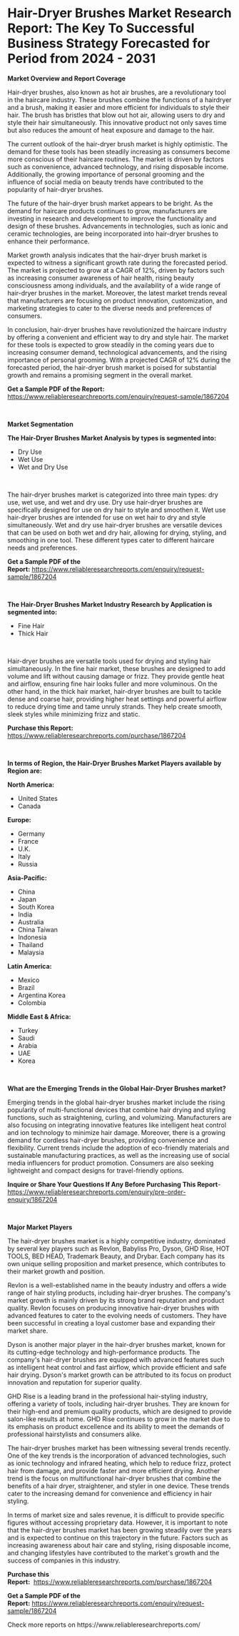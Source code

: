 <p><h1>Hair-Dryer Brushes Market Research Report: The Key To Successful Business Strategy Forecasted for Period from 2024 - 2031</h1></p><p><strong>Market Overview and Report Coverage</strong></p>
<p><p>Hair-dryer brushes, also known as hot air brushes, are a revolutionary tool in the haircare industry. These brushes combine the functions of a hairdryer and a brush, making it easier and more efficient for individuals to style their hair. The brush has bristles that blow out hot air, allowing users to dry and style their hair simultaneously. This innovative product not only saves time but also reduces the amount of heat exposure and damage to the hair.</p><p>The current outlook of the hair-dryer brush market is highly optimistic. The demand for these tools has been steadily increasing as consumers become more conscious of their haircare routines. The market is driven by factors such as convenience, advanced technology, and rising disposable income. Additionally, the growing importance of personal grooming and the influence of social media on beauty trends have contributed to the popularity of hair-dryer brushes.</p><p>The future of the hair-dryer brush market appears to be bright. As the demand for haircare products continues to grow, manufacturers are investing in research and development to improve the functionality and design of these brushes. Advancements in technologies, such as ionic and ceramic technologies, are being incorporated into hair-dryer brushes to enhance their performance.</p><p>Market growth analysis indicates that the hair-dryer brush market is expected to witness a significant growth rate during the forecasted period. The market is projected to grow at a CAGR of 12%, driven by factors such as increasing consumer awareness of hair health, rising beauty consciousness among individuals, and the availability of a wide range of hair-dryer brushes in the market. Moreover, the latest market trends reveal that manufacturers are focusing on product innovation, customization, and marketing strategies to cater to the diverse needs and preferences of consumers.</p><p>In conclusion, hair-dryer brushes have revolutionized the haircare industry by offering a convenient and efficient way to dry and style hair. The market for these tools is expected to grow steadily in the coming years due to increasing consumer demand, technological advancements, and the rising importance of personal grooming. With a projected CAGR of 12% during the forecasted period, the hair-dryer brush market is poised for substantial growth and remains a promising segment in the overall market.</p></p>
<p><strong>Get a Sample PDF of the Report:</strong> <a href="https://www.reliableresearchreports.com/enquiry/request-sample/1867204">https://www.reliableresearchreports.com/enquiry/request-sample/1867204</a></p>
<p>&nbsp;</p>
<p><strong>Market Segmentation</strong></p>
<p><strong>The Hair-Dryer Brushes Market Analysis by types is segmented into:</strong></p>
<p><ul><li>Dry Use</li><li>Wet Use</li><li>Wet and Dry Use</li></ul></p>
<p>&nbsp;</p>
<p><p>The hair-dryer brushes market is categorized into three main types: dry use, wet use, and wet and dry use. Dry use hair-dryer brushes are specifically designed for use on dry hair to style and smoothen it. Wet use hair-dryer brushes are intended for use on wet hair to dry and style simultaneously. Wet and dry use hair-dryer brushes are versatile devices that can be used on both wet and dry hair, allowing for drying, styling, and smoothing in one tool. These different types cater to different haircare needs and preferences.</p></p>
<p><strong>Get a Sample PDF of the Report:</strong>&nbsp;<a href="https://www.reliableresearchreports.com/enquiry/request-sample/1867204">https://www.reliableresearchreports.com/enquiry/request-sample/1867204</a></p>
<p>&nbsp;</p>
<p><strong>The Hair-Dryer Brushes Market Industry Research by Application is segmented into:</strong></p>
<p><ul><li>Fine Hair</li><li>Thick Hair</li></ul></p>
<p>&nbsp;</p>
<p><p>Hair-dryer brushes are versatile tools used for drying and styling hair simultaneously. In the fine hair market, these brushes are designed to add volume and lift without causing damage or frizz. They provide gentle heat and airflow, ensuring fine hair looks fuller and more voluminous. On the other hand, in the thick hair market, hair-dryer brushes are built to tackle dense and coarse hair, providing higher heat settings and powerful airflow to reduce drying time and tame unruly strands. They help create smooth, sleek styles while minimizing frizz and static.</p></p>
<p><strong>Purchase this Report:</strong>&nbsp; <a href="https://www.reliableresearchreports.com/purchase/1867204">https://www.reliableresearchreports.com/purchase/1867204</a></p>
<p>&nbsp;</p>
<p><strong>In terms of Region, the Hair-Dryer Brushes Market Players available by Region are:</strong></p>
<p>
    <p> <strong> North America: </strong>
        <ul>
            <li>United States</li>
            <li>Canada</li>
        </ul>
        </p> 
    <p> <strong> Europe: </strong>
        <ul>
            <li>Germany</li>
            <li>France</li>
            <li>U.K.</li>
            <li>Italy</li>
            <li>Russia</li>
        </ul>
        </p> 
    <p> <strong> Asia-Pacific: </strong>
        <ul>
            <li>China</li>
            <li>Japan</li>
            <li>South Korea</li>
            <li>India</li>
            <li>Australia</li>
            <li>China Taiwan</li>
            <li>Indonesia</li>
            <li>Thailand</li>
            <li>Malaysia</li>
        </ul>
        </p> 
    <p> <strong> Latin America: </strong>
        <ul>
            <li>Mexico</li>
            <li>Brazil</li>
            <li>Argentina Korea</li>
            <li>Colombia</li>
        </ul>
        </p> 
    <p> <strong> Middle East & Africa: </strong>
        <ul>
            <li>Turkey</li>
            <li>Saudi</li>
            <li>Arabia</li>
            <li>UAE</li>
            <li>Korea</li>
        </ul>
    </p>
    </p>
<p>&nbsp;</p>
<p><strong>What are the Emerging Trends in the Global Hair-Dryer Brushes market?</strong></p>
<p><p>Emerging trends in the global hair-dryer brushes market include the rising popularity of multi-functional devices that combine hair drying and styling functions, such as straightening, curling, and volumizing. Manufacturers are also focusing on integrating innovative features like intelligent heat control and ion technology to minimize hair damage. Moreover, there is a growing demand for cordless hair-dryer brushes, providing convenience and flexibility. Current trends include the adoption of eco-friendly materials and sustainable manufacturing practices, as well as the increasing use of social media influencers for product promotion. Consumers are also seeking lightweight and compact designs for travel-friendly options.</p></p>
<p><strong>Inquire or Share Your Questions If Any Before Purchasing This Report</strong>- <a href="https://www.reliableresearchreports.com/enquiry/pre-order-enquiry/1867204">https://www.reliableresearchreports.com/enquiry/pre-order-enquiry/1867204</a></p>
<p>&nbsp;</p>
<p><strong>Major Market Players</strong></p>
<p><p>The hair-dryer brushes market is a highly competitive industry, dominated by several key players such as Revlon, Babyliss Pro, Dyson, GHD Rise, HOT TOOLS, BED HEAD, Trademark Beauty, and Drybar. Each company has its own unique selling proposition and market presence, which contributes to their market growth and position.</p><p>Revlon is a well-established name in the beauty industry and offers a wide range of hair styling products, including hair-dryer brushes. The company's market growth is mainly driven by its strong brand reputation and product quality. Revlon focuses on producing innovative hair-dryer brushes with advanced features to cater to the evolving needs of customers. They have been successful in creating a loyal customer base and expanding their market share.</p><p>Dyson is another major player in the hair-dryer brushes market, known for its cutting-edge technology and high-performance products. The company's hair-dryer brushes are equipped with advanced features such as intelligent heat control and fast airflow, which provide efficient and safe hair drying. Dyson's market growth can be attributed to its focus on product innovation and reputation for superior quality.</p><p>GHD Rise is a leading brand in the professional hair-styling industry, offering a variety of tools, including hair-dryer brushes. They are known for their high-end and premium quality products, which are designed to provide salon-like results at home. GHD Rise continues to grow in the market due to its emphasis on product excellence and its ability to meet the demands of professional hairstylists and consumers alike.</p><p>The hair-dryer brushes market has been witnessing several trends recently. One of the key trends is the incorporation of advanced technologies, such as ionic technology and infrared heating, which help to reduce frizz, protect hair from damage, and provide faster and more efficient drying. Another trend is the focus on multifunctional hair-dryer brushes that combine the benefits of a hair dryer, straightener, and styler in one device. These trends cater to the increasing demand for convenience and efficiency in hair styling.</p><p>In terms of market size and sales revenue, it is difficult to provide specific figures without accessing proprietary data. However, it is important to note that the hair-dryer brushes market has been growing steadily over the years and is expected to continue on this trajectory in the future. Factors such as increasing awareness about hair care and styling, rising disposable income, and changing lifestyles have contributed to the market's growth and the success of companies in this industry.</p></p>
<p><strong>Purchase this Report:</strong>&nbsp;&nbsp;<a href="https://www.reliableresearchreports.com/purchase/1867204">https://www.reliableresearchreports.com/purchase/1867204</a></p>
<p></p>
<p><strong>Get a Sample PDF of the Report:</strong>&nbsp;<a href="https://www.reliableresearchreports.com/enquiry/request-sample/1867204">https://www.reliableresearchreports.com/enquiry/request-sample/1867204</a></p>
<p>Check more reports on https://www.reliableresearchreports.com/</p>